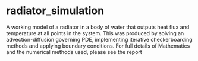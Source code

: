 # radiator_simulation
A working model of a radiator in a body of water that outputs heat flux and temperature at all points in the system. This was produced by solving an advection-diffusion governing PDE, implementing iterative checkerboarding methods and applying boundary conditions.
For full details of Mathematics and the numerical methods used, please see the report
